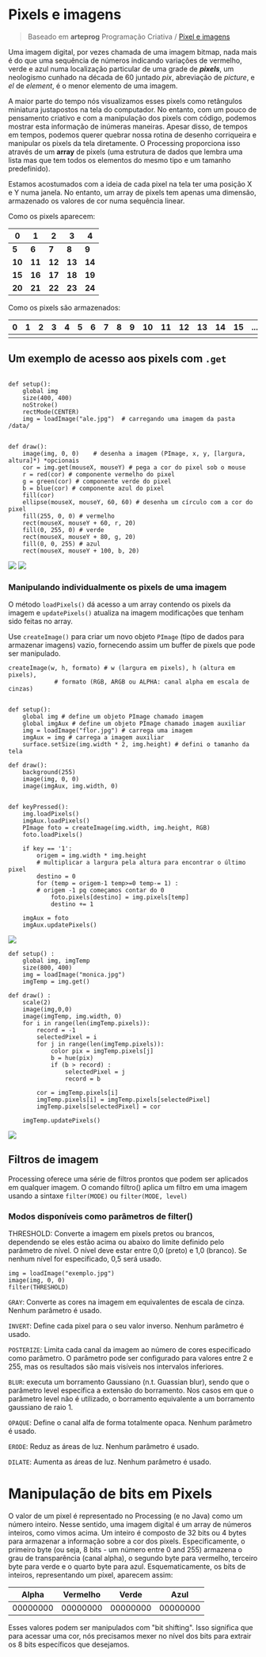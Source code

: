 # Pixels e imagens
> Baseado em **arteprog** Programação Criativa / [Pixel e imagens](https://github.com/arteprog/programacao-criativa/blob/master/conteudo/pixels-e-imagens.md)

Uma imagem digital, por vezes chamada de uma imagem bitmap, nada mais é do que uma sequência de números indicando variações de vermelho, verde e azul numa localização particular de uma grade de ***pixels***, um neologismo cunhado na década de 60 juntado *pix*, abreviação de *picture*, e *el* de *element*, é o menor elemento de uma imagem.

A maior parte do tempo nós visualizamos esses pixels como retângulos miniatura justapostos na tela do computador. No entanto, com um pouco de pensamento criativo e com a manipulação dos pixels com código, podemos mostrar esta informação de inúmeras maneiras. Apesar disso, de tempos em tempos, podemos querer quebrar nossa rotina de desenho corriqueira e manipular os pixels da tela diretamente. O Processing proporciona isso através de um **array** de pixels (uma estrutura de dados que lembra uma lista mas que tem todos os elementos do mesmo tipo e um tamanho predefinido).

Estamos acostumados com a ideia de cada pixel na tela ter uma posição X e Y numa janela. No entanto, um array de pixels tem apenas uma dimensão, armazenado os valores de cor numa sequência linear.
        
Como os pixels aparecem:

| 0 | 1 | 2 | 3 | 4 |
| -- | --- | --- | --- | --- |
| **5** | **6** | **7** | **8** | **9** |
| **10** | **11** | **12** | **13** | **14** |
| **15** | **16** | **17** | **18** | **19** |
| **20** | **21** | **22** | **23** | **24** |


Como os pixels são armazenados:

| 0 | 1 | 2 | 3 | 4 | 5 | 6 | 7 | 8 | 9 | 10 | 11 | 12 | 13 | 14 | 15 | ... | 24 |
| --- | --- | --- | --- | --- | --- | --- | --- | --- | --- | --- | --- | --- | --- | --- | --- | --- | --- |
| |



## Um exemplo de acesso aos pixels com `.get`


```pyde

def setup():
    global img
    size(400, 400)
    noStroke()
    rectMode(CENTER)
    img = loadImage("ale.jpg")  # carregando uma imagem da pasta /data/


def draw():
    image(img, 0, 0)    # desenha a imagem (PImage, x, y, [largura, altura]*) *opcionais 
    cor = img.get(mouseX, mouseY) # pega a cor do pixel sob o mouse
    r = red(cor) # componente vermelho do pixel
    g = green(cor) # componente verde do pixel
    b = blue(cor) # componente azul do pixel
    fill(cor)    
    ellipse(mouseX, mouseY, 60, 60) # desenha um círculo com a cor do pixel
    fill(255, 0, 0) # vermelho
    rect(mouseX, mouseY + 60, r, 20) 
    fill(0, 255, 0) # verde
    rect(mouseX, mouseY + 80, g, 20)
    fill(0, 0, 255) # azul
    rect(mouseX, mouseY + 100, b, 20)
```

![](https://github.com/arteprog/programacao-criativa/blob/master/assets/imagens/get008.jpg?raw=True) ![](https://github.com/arteprog/programacao-criativa/blob/master/assets/imagens/get017.jpg?raw=True)

### Manipulando individualmente os pixels de uma imagem 

O método `loadPixels()` dá acesso a um array contendo os pixels da imagem e `updatePixels()` atualiza na imagem modificações que tenham sido feitas no array.

Use `createImage()` para criar um novo objeto `PImage` (tipo de dados para armazenar imagens) vazio, fornecendo assim um buffer de pixels que pode ser manipulado.

```
createImage(w, h, formato) # w (largura em pixels), h (altura em pixels),
             # formato (RGB, ARGB ou ALPHA: canal alpha em escala de cinzas)        
```

```pyde

def setup():
    global img # define um objeto PImage chamado imagem 
    global imgAux # define um objeto PImage chamado imagem auxiliar
    img = loadImage("flor.jpg") # carrega uma imagem
    imgAux = img # carrega a imagem auxiliar
    surface.setSize(img.width * 2, img.height) # defini o tamanho da tela

def draw():
    background(255)
    image(img, 0, 0)
    image(imgAux, img.width, 0)


def keyPressed():
    img.loadPixels()
    imgAux.loadPixels()
    PImage foto = createImage(img.width, img.height, RGB)
    foto.loadPixels()

    if key == '1':
        origem = img.width * img.height
        # multiplicar a largura pela altura para encontrar o último pixel
        destino = 0     
        for (temp = origem-1 temp>=0 temp-= 1) :
        # origem -1 pq começamos contar do 0
            foto.pixels[destino] = img.pixels[temp]
            destino += 1
    
    imgAux = foto
    imgAux.updatePixels()
```

![](https://github.com/arteprog/programacao-criativa/blob/master/assets/imagens/pixel01.png?raw=True)

```pyde
def setup() :
    global img, imgTemp
    size(800, 400)
    img = loadImage("monica.jpg")
    imgTemp = img.get()

def draw() :
    scale(2)
    image(img,0,0)
    image(imgTemp, img.width, 0)
    for i in range(len(imgTemp.pixels)):
        record = -1 
        selectedPixel = i 
        for j in range(len(imgTemp.pixels)):
            color pix = imgTemp.pixels[j] 
            b = hue(pix) 
            if (b > record) :
                selectedPixel = j 
                record = b    
        
        cor = imgTemp.pixels[i]
        imgTemp.pixels[i] = imgTemp.pixels[selectedPixel]
        imgTemp.pixels[selectedPixel] = cor
    
    imgTemp.updatePixels()
```

![](https://github.com/arteprog/programacao-criativa/blob/master/assets/imagens/pixe02.png?raw=True)

## Filtros de imagem

Processing oferece uma série de filtros prontos que podem ser aplicados em qualquer imagem. O comando filtro() aplica um filtro em uma imagem usando a sintaxe `filter(MODE)` ou `filter(MODE, level)`

### Modos disponíveis como parâmetros de filter()

THRESHOLD: Converte a imagem em pixels pretos ou brancos, dependendo se eles estão acima ou abaixo do limite definido pelo parâmetro de nível. O nível deve estar entre 0,0 (preto) e 1,0 (branco). Se nenhum nível for especificado, 0,5 será usado.
```pyde
img = loadImage("exemplo.jpg")
image(img, 0, 0)
filter(THRESHOLD)
```
        
`GRAY`: Converte as cores na imagem em equivalentes de escala de cinza. Nenhum parâmetro é usado.

`INVERT`: Define cada pixel para o seu valor inverso. Nenhum parâmetro é usado.

`POSTERIZE`: Limita cada canal da imagem ao número de cores especificado como parâmetro. O parâmetro pode ser configurado para valores entre 2 e 255, mas os resultados são mais visíveis nos intervalos inferiores.

`BLUR`: executa um borramento Gaussiano (n.t. Guassian blur), sendo que o parâmetro level especifica a extensão do borramento. Nos casos em que o parâmetro level não é utilizado, o borramento equivalente a um borramento gaussiano de raio 1.

`OPAQUE`: Define o canal alfa de forma totalmente opaca. Nenhum parâmetro é usado.

`ERODE`: Reduz as áreas de luz. Nenhum parâmetro é usado.

`DILATE`: Aumenta as áreas de luz. Nenhum parâmetro é usado.

# Manipulação de bits em Pixels

O valor de um pixel é representado no Processing (e no Java) como um número inteiro. Nesse sentido, uma imagem digital é um array de números inteiros, como vimos acima. Um inteiro é composto de 32 bits ou 4 bytes para armazenar a informação sobre a cor dos pixels. Especificamente, o primeiro byte (ou seja, 8 bits - um número entre 0 and 255) armazena o grau de transparência (canal alpha), o segundo byte para vermelho, terceiro byte para verde e o quarto byte para azul. Esquematicamente, os bits de inteiros, representando um pixel, aparecem assim:


| Alpha | Vermelho | Verde | Azul |
| ---    | ---    | --- | --- |
| 00000000 | 00000000 |    00000000 | 00000000 |

Esses valores podem ser manipulados com "bit shifting". Isso significa que para acessar uma cor, nós precisamos mexer no nível dos bits para extrair os 8 bits específicos que desejamos.    
